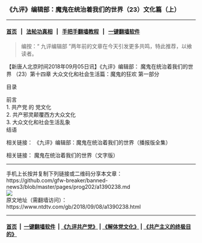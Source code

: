 ### 《九评》编辑部：魔鬼在统治着我们的世界（23）文化篇（上）
------------------------

#### [首页](https://github.com/gfw-breaker/banned-news3/blob/master/README.md) &nbsp;&nbsp;|&nbsp;&nbsp; [法轮功真相](https://github.com/begood0513/basic/blob/master/README.md)  &nbsp;&nbsp;|&nbsp;&nbsp; [手把手翻墙教程](https://github.com/gfw-breaker/guides/wiki)  &nbsp;&nbsp;|&nbsp;&nbsp; [一键翻墙软件](https://github.com/gfw-breaker/nogfw/blob/master/README.md)  



<div><div class="post_content" itemprop="articleBody">
 <blockquote>
  <p>
   编按：“
   <ok href="https://www.ntdtv.com/gb/%E4%B9%9D%E8%A9%95%E7%B7%A8%E8%BC%AF%E9%83%A8.htm">
    九评编辑部
   </ok>
   ”两年前的文章在今天引发更多共鸣，特此推荐，以飨读者。
  </p>
 </blockquote>
 <p>
  【新唐人北京时间2018年09月05日讯】《九评》编辑部：
  <ok href="https://www.ntdtv.com/gb/魔鬼在统治着我们的世界.htm">
   魔鬼在统治着我们的世界
  </ok>
  （23）第十四章 大众文化和社会生活篇：魔鬼的狂欢 第一部分
 </p>
 <p>
  目录
 </p>
 <p>
  前言
  <br/>
  1.
  <ok href="https://www.ntdtv.com/gb/共产党.htm">
   共产党
  </ok>
  的
  <ok href="https://www.ntdtv.com/gb/党文化.htm">
   党文化
  </ok>
  <br/>
  2. 共产邪灵颠覆西方大众文化
  <br/>
  3. 大众文化和社会生活乱象
  <br/>
  结语
 </p>
 <p>
 </p>
 <p>
  相关链接：
  <ok href="https://www.ntdtv.com/gb/2019/02/15/a102512426.html">
   《九评》编辑部：魔鬼在统治着我们的世界（播报版全集）
  </ok>
 </p>
 <p>
  相关链接：
  <ok href="https://www.ntdtv.com/gb/prog399966">
   魔鬼在统治着我们的世界（文字版）
  </ok>
 </p>
 <div class="single_ad">
 </div>
</div>
</div>
<hr/>
手机上长按并复制下列链接或二维码分享本文章：<br/>
https://github.com/gfw-breaker/banned-news3/blob/master/pages/prog202/a1390238.md <br/>
<a href='https://github.com/gfw-breaker/banned-news3/blob/master/pages/prog202/a1390238.md'><img src='https://github.com/gfw-breaker/banned-news3/blob/master/pages/prog202/a1390238.md.png'/></a> <br/>
原文地址（需翻墙访问）：https://www.ntdtv.com/gb/2018/09/08/a1390238.html


------------------------
#### [首页](https://github.com/gfw-breaker/banned-news3/blob/master/README.md) &nbsp;|&nbsp; [一键翻墙软件](https://github.com/gfw-breaker/nogfw/blob/master/README.md) &nbsp;| [《九评共产党》](https://github.com/gfw-breaker/9ping.md/blob/master/README.md#九评之一评共产党是什么) | [《解体党文化》](https://github.com/gfw-breaker/jtdwh.md/blob/master/README.md) | [《共产主义的终极目的》](https://github.com/gfw-breaker/gczydzjmd.md/blob/master/README.md)


<img src='http://gfw-breaker.win/banned-news3/pages/prog202/a1390238.md' width='0px' height='0px'/>